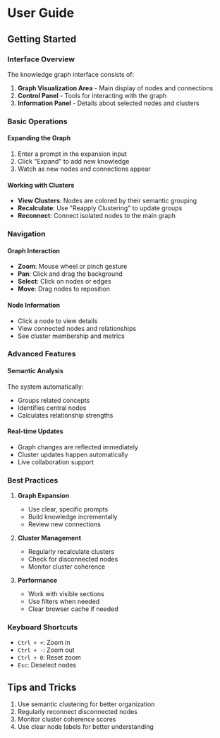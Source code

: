 # User Guide

## Getting Started

### Interface Overview
The knowledge graph interface consists of:
1. **Graph Visualization Area** - Main display of nodes and connections
2. **Control Panel** - Tools for interacting with the graph
3. **Information Panel** - Details about selected nodes and clusters

### Basic Operations

#### Expanding the Graph
1. Enter a prompt in the expansion input
2. Click "Expand" to add new knowledge
3. Watch as new nodes and connections appear

#### Working with Clusters
- **View Clusters**: Nodes are colored by their semantic grouping
- **Recalculate**: Use "Reapply Clustering" to update groups
- **Reconnect**: Connect isolated nodes to the main graph

### Navigation

#### Graph Interaction
- **Zoom**: Mouse wheel or pinch gesture
- **Pan**: Click and drag the background
- **Select**: Click on nodes or edges
- **Move**: Drag nodes to reposition

#### Node Information
- Click a node to view details
- View connected nodes and relationships
- See cluster membership and metrics

### Advanced Features

#### Semantic Analysis
The system automatically:
- Groups related concepts
- Identifies central nodes
- Calculates relationship strengths

#### Real-time Updates
- Graph changes are reflected immediately
- Cluster updates happen automatically
- Live collaboration support

### Best Practices

1. **Graph Expansion**
   - Use clear, specific prompts
   - Build knowledge incrementally
   - Review new connections

2. **Cluster Management**
   - Regularly recalculate clusters
   - Check for disconnected nodes
   - Monitor cluster coherence

3. **Performance**
   - Work with visible sections
   - Use filters when needed
   - Clear browser cache if needed

### Keyboard Shortcuts
- `Ctrl + +`: Zoom in
- `Ctrl + -`: Zoom out
- `Ctrl + 0`: Reset zoom
- `Esc`: Deselect nodes

## Tips and Tricks
1. Use semantic clustering for better organization
2. Regularly reconnect disconnected nodes
3. Monitor cluster coherence scores
4. Use clear node labels for better understanding
